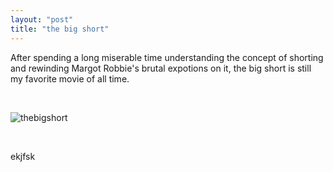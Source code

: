 ```yaml
---
layout: "post"
title: "the big short"
---
```


After spending a long miserable time understanding the concept of shorting and rewinding Margot Robbie's brutal expotions on it, the big short is still my favorite movie of all time.

<br>

![thebigshort](/myblog/images/christian.jpg)

<br>

ekjfsk